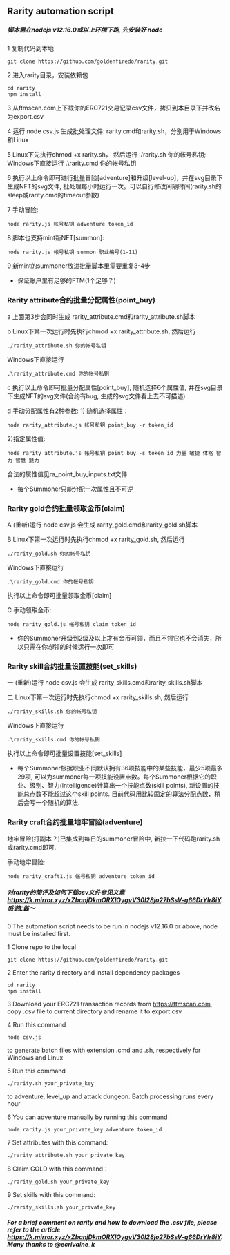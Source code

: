 ## Rarity automation script

##### 脚本需在nodejs v12.16.0或以上环境下跑, 先安装好 node

1 复制代码到本地

  ```
  git clone https://github.com/goldenfiredo/rarity.git
  ```

2 进入rarity目录，安装依赖包

  ```
  cd rarity
  npm install
  ```
  
3 从ftmscan.com上下载你的ERC721交易记录csv文件，拷贝到本目录下并改名为export.csv

4 运行 node csv.js 生成批处理文件: rarity.cmd和rarity.sh，分别用于Windows和Linux

5 Linux下先执行chmod +x rarity.sh， 然后运行 ./rarity.sh 你的帐号私钥; Windows下直接运行 .\rarity.cmd 你的帐号私钥

6 执行以上命令即可进行批量冒险[adventure]和升级[level-up]，并在svg目录下生成NFT的svg文件, 批处理每小时运行一次。可以自行修改间隔时间(rarity.sh的sleep或rarity.cmd的timeout参数)

7 手动冒险: 
  
  ```
  node rarity.js 帐号私钥 adventure token_id
  ```

8 脚本也支持mint新NFT[summon]: 

  ```
  node rarity.js 帐号私钥 summon 职业编号(1-11)
  ```

9 新mint的summoner放进批量脚本里需要重复3-4步

* 保证账户里有足够的FTM(1个足够？) 

### Rarity attribute合约批量分配属性(point_buy)
a 上面第3步会同时生成 rarity_attribute.cmd和rarity_attribute.sh脚本

b Linux下第一次运行时先执行chmod +x rarity_attribute.sh, 然后运行 
  
  ```
  ./rarity_attribute.sh 你的帐号私钥
  ```
  
  Windows下直接运行 

  ```
  .\rarity_attribute.cmd 你的帐号私钥 
  ```

c 执行以上命令即可批量分配属性[point_buy], 随机选择6个属性值, 并在svg目录下生成NFT的svg文件(合约有bug, 生成的svg文件看上去不可描述)

d 手动分配属性有2种参数: 1) 随机选择属性：

  ```
  node rarity_attribute.js 帐号私钥 point_buy -r token_id
  ```
  
  2)指定属性值: 
  
  ```
  node rarity_attribute.js 帐号私钥 point_buy -s token_id 力量 敏捷 体格 智力 智慧 魅力
  ```

  合法的属性值见ra_point_buy_inputs.txt文件

* 每个Summoner只能分配一次属性且不可逆

### Rarity gold合约批量领取金币(claim)
A (重新)运行 node csv.js 会生成 rarity_gold.cmd和rarity_gold.sh脚本

B Linux下第一次运行时先执行chmod +x rarity_gold.sh, 然后运行 

  ```
  ./rarity_gold.sh 你的帐号私钥
  ```
  
  Windows下直接运行 
  
  ```
  .\rarity_gold.cmd 你的帐号私钥 
  ```

执行以上命令即可批量领取金币[claim]

C 手动领取金币: 

  ```
  node rarity_gold.js 帐号私钥 claim token_id
  ```

* 你的Summoner升级到2级及以上才有金币可领，而且不领它也不会消失，所以只需在你*想*领的时候运行一次即可

### Rarity skill合约批量设置技能(set_skills)
一 (重新)运行 node csv.js 会生成 rarity_skills.cmd和rarity_skills.sh脚本

二 Linux下第一次运行时先执行chmod +x rarity_skills.sh, 然后运行 
  
  ```
  ./rarity_skills.sh 你的帐号私钥
  ```
  
  Windows下直接运行
  
  ```
  .\rarity_skills.cmd 你的帐号私钥
  ``` 

执行以上命令即可批量设置技能[set_skills]

* 每个Summoner根据职业不同默认拥有36项技能中的某些技能，最少5项最多29项, 可以为summoner每一项技能设置点数。每个Summoner根据它的职业、级别、智力(intelligence)计算出一个技能点数(skill points), 新设置的技能总点数不能超过这个skill points. 目前代码用比较固定的算法分配点数，稍后会写一个随机的算法.

### Rarity craft合约批量地牢冒险(adventure)
地牢冒险(打副本？)已集成到每日的summoner冒险中, 新拉一下代码跑rarity.sh或rarity.cmd即可.

手动地牢冒险:

```
node rarity_craft1.js 帐号私钥 adventure token_id
```

##### 对rarity的简评及如何下载csv文件参见文章 https://k.mirror.xyz/xZbanjDkmORXIOygvV30I28jo27bSsV-g66DrYlr8iY. 感谢E酱～


0 The automation script needs to be run in nodejs v12.16.0 or above, node must be installed first.

1 Clone repo to the local

  ```
  git clone https://github.com/goldenfiredo/rarity.git
  ```

2 Enter the rarity directory and install dependency packages

  ```
  cd rarity
  npm install
  ```

3 Download your ERC721 transaction records from https://ftmscan.com, copy .csv file to current directory and rename it to export.csv

4 Run this command

  ```
  node csv.js
  ```
  
  to generate batch files with extension .cmd and .sh, respectively for Windows and Linux

5 Run this command

  ```
  ./rarity.sh your_private_key
  ```

  to adventure, level_up and attack dungeon. Batch processing runs every hour

6 You can adventure manually by running this command

  ```
  node rarity.js your_private_key adventure token_id
  ```

7 Set attributes with this command:

  ```
  ./rarity_attribute.sh your_private_key
  ```

8 Claim GOLD with this command：

  ```
  ./rarity_gold.sh your_private_key
  ```

9 Set skills with this command:

  ```
  ./rarity_skills.sh your_private_key
  ```

##### For a brief comment on rarity and how to download the .csv file, please refer to the article https://k.mirror.xyz/xZbanjDkmORXIOygvV30I28jo27bSsV-g66DrYlr8iY. Many thanks to @ecrivaine_k
